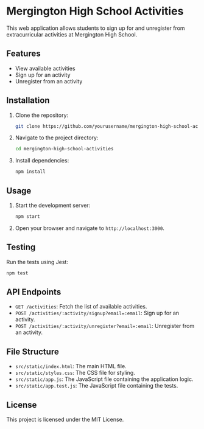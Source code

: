 # Mergington High School Activities

This web application allows students to sign up for and unregister from extracurricular activities at Mergington High School.

## Features

- View available activities
- Sign up for an activity
- Unregister from an activity

## Installation

1. Clone the repository:
   ```bash
   git clone https://github.com/yourusername/mergington-high-school-activities.git
   ```
2. Navigate to the project directory:
   ```bash
   cd mergington-high-school-activities
   ```
3. Install dependencies:
   ```bash
   npm install
   ```

## Usage

1. Start the development server:
   ```bash
   npm start
   ```
2. Open your browser and navigate to `http://localhost:3000`.

## Testing

Run the tests using Jest:
```bash
npm test
```

## API Endpoints

- `GET /activities`: Fetch the list of available activities.
- `POST /activities/:activity/signup?email=:email`: Sign up for an activity.
- `POST /activities/:activity/unregister?email=:email`: Unregister from an activity.

## File Structure

- `src/static/index.html`: The main HTML file.
- `src/static/styles.css`: The CSS file for styling.
- `src/static/app.js`: The JavaScript file containing the application logic.
- `src/static/app.test.js`: The JavaScript file containing the tests.

## License

This project is licensed under the MIT License.
